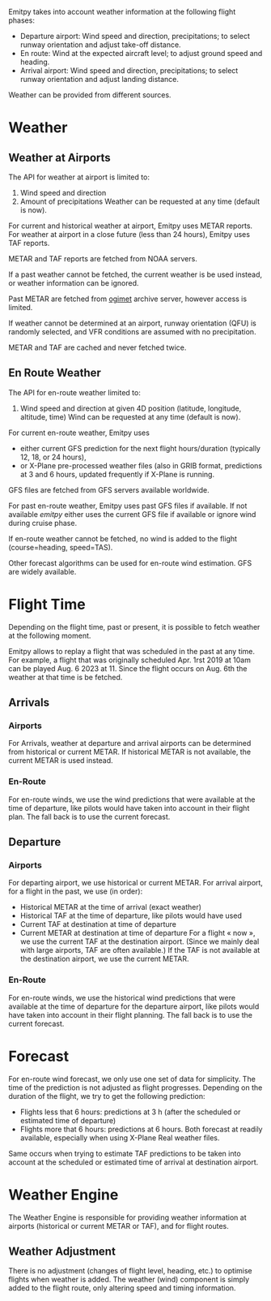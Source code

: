 Emitpy takes into account weather information at the following flight phases:
- Departure airport: Wind speed and direction, precipitations; to select runway orientation and adjust take-off distance.
- En route: Wind at the expected aircraft level; to adjust ground speed and heading.
- Arrival airport: Wind speed and direction, precipitations; to select runway orientation and adjust landing distance.

Weather can be provided from different sources.

# Weather

## Weather at Airports

The API for weather at airport is limited to:
1. Wind speed and direction
2. Amount of precipitations
Weather can be requested at any time (default is now).


For current and historical weather at airport, Emitpy uses METAR reports.
For weather at airport in a close future (less than 24 hours), Emitpy uses TAF reports.

METAR and TAF reports are fetched from NOAA servers.

If a past weather cannot be fetched, the current weather is be used instead, or weather information can be ignored.

Past METAR are fetched from [ogimet](https://www.ogimet.com) archive server, however access is limited.

If weather cannot be determined at an airport, runway orientation (QFU) is randomly selected, and VFR conditions are assumed with no precipitation.

METAR and TAF are cached and never fetched twice.

## En Route Weather

The API for en-route weather limited to:
1. Wind speed and direction at given 4D position (latitude, longitude, altitude, time)
Wind can be requested at any time (default is now).

For current en-route weather, Emitpy uses
- either current GFS prediction for the next flight hours/duration (typically 12, 18, or 24 hours),
- or X-Plane pre-processed weather files (also in GRIB format, predictions at 3 and 6 hours, updated frequently if X-Plane is running.

GFS files are fetched from GFS servers available worldwide.

For past en-route weather, Emitpy uses past GFS files if available. If not available *emitpy* either uses the current GFS file if available or ignore wind during cruise phase.

If en-route weather cannot be fetched, no wind is added to the flight (course=heading, speed=TAS).

Other forecast algorithms can be used for en-route wind estimation. GFS are widely available.

# Flight Time

Depending on the flight time, past or present, it is possible to fetch weather at the following moment.

Emitpy allows to replay a flight that was scheduled in the past at any time. For example, a flight that was originally scheduled Apr. 1rst 2019 at 10am can be played Aug. 6 2023 at 11. Since the flight occurs on Aug. 6th the weather at that time is be fetched.

## Arrivals

### Airports
For Arrivals, weather at departure and arrival airports can be determined from historical or current METAR. If historical METAR is not available, the current METAR is used instead.

### En-Route
For en-route winds, we use the wind predictions that were available at the time of departure, like pilots would have taken into account in their flight plan. The fall back is to use the current forecast.

## Departure

### Airports
For departing airport, we use historical or current METAR.
For arrival airport, for a flight in the past, we use (in order):
- Historical METAR at the time of arrival (exact weather)
- Historical TAF at the time of departure, like pilots would have used
- Current TAF at destination at time of departure
- Current METAR at destination at time of departure
For a flight « now », we use the current TAF at the destination airport.
(Since we mainly deal with large airports, TAF are often available.)
If the TAF is not available at the destination airport, we use the current METAR.

### En-Route
For en-route winds, we use the historical wind predictions that were available at the time of departure for the departure airport, like pilots would have taken into account in their flight planning.
The fall back is to use the current forecast.

# Forecast

For en-route wind forecast, we only use one set of data for simplicity. The time of the prediction is not adjusted as flight progresses.
Depending on the duration of the flight, we try to get the following prediction:
- Flights less that 6 hours: predictions at 3 h (after the scheduled or estimated time of departure)
- Flights more that 6 hours: predictions at 6 hours.
Both forecast at readily available, especially when using X-Plane Real weather files.

Same occurs when trying to estimate TAF predictions to be taken into account at the scheduled or estimated time of arrival at destination airport.

# Weather Engine

The Weather Engine is responsible for providing weather information at airports (historical or current METAR or TAF), and for flight routes.

## Weather Adjustment

There is no adjustment (changes of flight level, heading, etc.) to optimise flights when weather is added. The weather (wind) component is simply added to the flight route, only altering speed and timing information.
